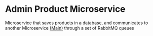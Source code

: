 # Admin Product Microservice

Microservice that saves products in a database, and communicates to another Microservice [(Main)](https://github.com/Juancho997/main_product_microservice) through a set of RabbitMQ queues
